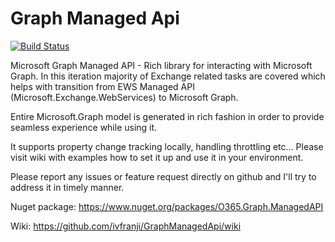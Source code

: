 # Graph Managed Api

[![Build Status](https://dev.azure.com/GitHubIvFranji/GraphManagedAPI/_apis/build/status/Graph%20Managed%20API?branchName=master)](https://dev.azure.com/GitHubIvFranji/GraphManagedAPI/_build/latest?definitionId=3&branchName=master)

Microsoft Graph Managed API - Rich library for interacting with Microsoft Graph. In this iteration majority of Exchange related tasks are covered which helps with transition from EWS Managed API (Microsoft.Exchange.WebServices) to Microsoft Graph.

Entire Microsoft.Graph model is generated in rich fashion in order to provide seamless experience while using it.

It supports property change tracking locally, handling throttling etc... Please visit wiki with examples how to set it up and use it in your environment.

Please report any issues or feature request directly on github and I'll try to address it in timely manner.

Nuget package: https://www.nuget.org/packages/O365.Graph.ManagedAPI

Wiki: https://github.com/ivfranji/GraphManagedApi/wiki
